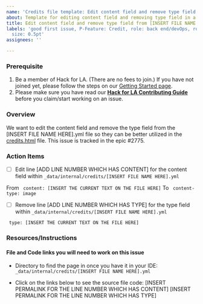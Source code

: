 ```yaml
---
name: 'Credits file template: Edit content field and remove type field'
about: Template for editing content field and removing type field in a credits file
title: Edit content field and remove type field from [INSERT FILE NAME HERE].yml file
labels: 'good first issue, P-Feature: Credit, role: back end/devOps, role: front end,
  size: 0.5pt'
assignees: ''

---
```


### Prerequisite
1. Be a member of Hack for LA. (There are no fees to join.) If you have not joined yet, please follow the steps on our [Getting Started page](https://www.hackforla.org/getting-started).
2. Please make sure you have read our **[Hack for LA Contributing Guide](https://github.com/hackforla/website/blob/gh-pages/CONTRIBUTING.md)** before you claim/start working on an issue.

### Overview
We want to edit the content field and remove the type field from the [INSERT FILE NAME HERE].yml file so they can be better utilized in the [credits.html](https://github.com/hackforla/website/blob/gh-pages/pages/credits.html) file. This issue is tracked in the epic #2775.


### Action Items
- [ ] Edit line [ADD LINE NUMBER WHICH HAS CONTENT] for the content field within `_data/internal/credits/[INSERT FILE NAME HERE].yml`

From
` content: [INSERT THE CURRENT TEXT ON THE FILE HERE]`
To
` content-type: image`

- [ ] Remove line [ADD LINE NUMBER WHICH HAS TYPE] for the type field within `_data/internal/credits/[INSERT FILE NAME HERE].yml`

` type: [INSERT THE CURRENT TEXT ON THE FILE HERE]`

### Resources/Instructions

#### File and Code links you will need to work on this issue
- Directory to find the page in once you have it in your IDE: `_data/internal/credits/[INSERT FILE NAME HERE].yml`

- Click on the links below to see the source file code:
[INSERT PERMALINK FOR THE LINE NUMBER WHICH HAS CONTENT] 
[INSERT PERMALINK FOR THE LINE NUMBER WHICH HAS TYPE]

